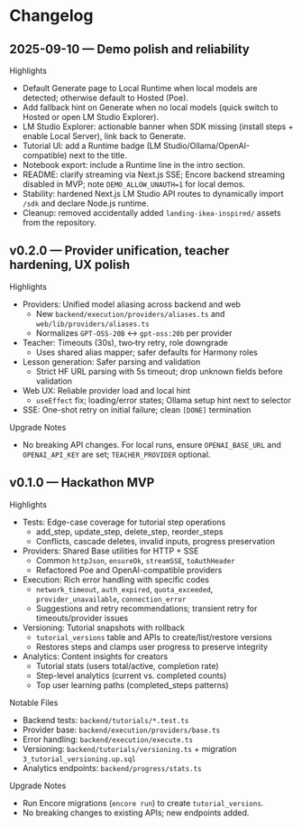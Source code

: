 # Changelog

## 2025-09-10 — Demo polish and reliability

Highlights
- Default Generate page to Local Runtime when local models are detected; otherwise default to Hosted (Poe).
- Add fallback hint on Generate when no local models (quick switch to Hosted or open LM Studio Explorer).
- LM Studio Explorer: actionable banner when SDK missing (install steps + enable Local Server), link back to Generate.
- Tutorial UI: add a Runtime badge (LM Studio/Ollama/OpenAI-compatible) next to the title.
- Notebook export: include a Runtime line in the intro section.
- README: clarify streaming via Next.js SSE; Encore backend streaming disabled in MVP; note `DEMO_ALLOW_UNAUTH=1` for local demos.
- Stability: hardened Next.js LM Studio API routes to dynamically import `/sdk` and declare Node.js runtime.
- Cleanup: removed accidentally added `landing-ikea-inspired/` assets from the repository.

## v0.2.0 — Provider unification, teacher hardening, UX polish

Highlights
- Providers: Unified model aliasing across backend and web
  - New `backend/execution/providers/aliases.ts` and `web/lib/providers/aliases.ts`
  - Normalizes `GPT-OSS-20B` ↔ `gpt-oss:20b` per provider
- Teacher: Timeouts (30s), two‑try retry, role downgrade
  - Uses shared alias mapper; safer defaults for Harmony roles
- Lesson generation: Safer parsing and validation
  - Strict HF URL parsing with 5s timeout; drop unknown fields before validation
- Web UX: Reliable provider load and local hint
  - `useEffect` fix; loading/error states; Ollama setup hint next to selector
- SSE: One-shot retry on initial failure; clean `[DONE]` termination

Upgrade Notes
- No breaking API changes. For local runs, ensure `OPENAI_BASE_URL` and `OPENAI_API_KEY` are set; `TEACHER_PROVIDER` optional.

## v0.1.0 — Hackathon MVP

Highlights
- Tests: Edge-case coverage for tutorial step operations
  - add_step, update_step, delete_step, reorder_steps
  - Conflicts, cascade deletes, invalid inputs, progress preservation
- Providers: Shared Base utilities for HTTP + SSE
  - Common `httpJson`, `ensureOk`, `streamSSE`, `toAuthHeader`
  - Refactored Poe and OpenAI-compatible providers
- Execution: Rich error handling with specific codes
  - `network_timeout`, `auth_expired`, `quota_exceeded`, `provider_unavailable`, `connection_error`
  - Suggestions and retry recommendations; transient retry for timeouts/provider issues
- Versioning: Tutorial snapshots with rollback
  - `tutorial_versions` table and APIs to create/list/restore versions
  - Restores steps and clamps user progress to preserve integrity
- Analytics: Content insights for creators
  - Tutorial stats (users total/active, completion rate)
  - Step-level analytics (current vs. completed counts)
  - Top user learning paths (completed_steps patterns)

Notable Files
- Backend tests: `backend/tutorials/*.test.ts`
- Provider base: `backend/execution/providers/base.ts`
- Error handling: `backend/execution/execute.ts`
- Versioning: `backend/tutorials/versioning.ts` + migration `3_tutorial_versioning.up.sql`
- Analytics endpoints: `backend/progress/stats.ts`

Upgrade Notes
- Run Encore migrations (`encore run`) to create `tutorial_versions`.
- No breaking changes to existing APIs; new endpoints added.
